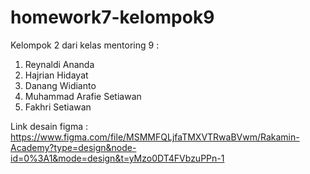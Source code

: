 # homework7-kelompok9

Kelompok 2 dari kelas mentoring 9 :
1. Reynaldi Ananda
2. Hajrian Hidayat
3. Danang Widianto
4. Muhammad Arafie Setiawan
5. Fakhri Setiawan


Link desain figma :
https://www.figma.com/file/MSMMFQLjfaTMXVTRwaBVwm/Rakamin-Academy?type=design&node-id=0%3A1&mode=design&t=yMzo0DT4FVbzuPPn-1
